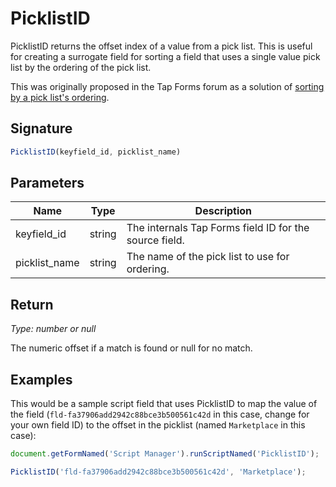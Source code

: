 

# PicklistID

PicklistID returns the offset index of a value from a pick list.
This is useful for creating a surrogate field for sorting a field
that uses a single value pick list by the ordering of the pick list.

This was originally proposed in the Tap Forms forum as a solution of [sorting by a pick list's ordering](https://www.tapforms.com/forums/topic/pick-list-sort-order-2nd/#post-46660).



## Signature

```javascript
PicklistID(keyfield_id, picklist_name)
```

## Parameters

| Name | Type | Description |
| ---- | ---- | ----------- |
| keyfield_id | string | The internals Tap Forms field ID for the source field.
| picklist_name | string | The name of the pick list to use for ordering.


## Return
*Type: number or null*

The numeric offset if a match is found or null for no match.


## Examples

This would be a sample script field that uses PicklistID to map the value of the field (`fld-fa37906add2942c88bce3b500561c42d` in this case, change for your own field ID) to the offset in the picklist (named `Marketplace` in this case):

```javascript
document.getFormNamed('Script Manager').runScriptNamed('PicklistID');

PicklistID('fld-fa37906add2942c88bce3b500561c42d', 'Marketplace');
```
